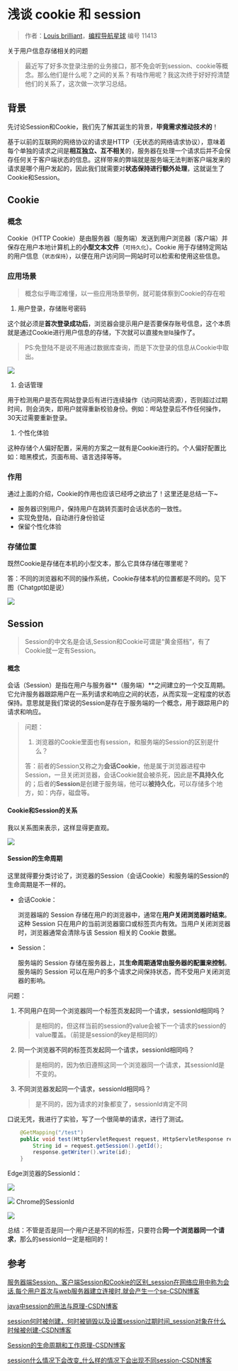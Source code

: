 # 浅谈 cookie 和 session

> 作者：[Louis brilliant](https://www.code-nav.cn/user/1620599227736473602/info)，[编程导航星球](https://wx.zsxq.com/dweb2/index/group/51122858222824) 编号 11413

关于用户信息存储相关的问题

> 最近写了好多次登录注册的业务接口，那不免会听到session、cookie等概念。那么他们是什么呢？之间的关系？有啥作用呢？我这次终于好好捋清楚他们的关系了，这次做一次学习总结。

## 背景

 先讨论Session和Cookie，我们先了解其诞生的背景，**毕竟需求推动技术的**！

 基于以前的互联网的网络协议的请求是HTTP（无状态的网络请求协议），意味着每个单独的请求之间是**相互独立、互不相关**的，服务器在处理一个请求后并不会保存任何关于客户端状态的信息。这样带来的弊端就是服务端无法判断客户端发来的请求是哪个用户发起的，因此我们就需要对**状态保持进行额外处理**，这就诞生了Cookie和Session。

## Cookie

### 概念

 Cookie（HTTP Cookie）是由服务器（服务端）发送到用户浏览器（客户端）并保存在用户本地计算机上的**小型文本文件**（`可持久化`）。Cookie 用于存储特定网站的用户信息（`状态保持`），以便在用户访问同一网站时可以检索和使用这些信息。

### 应用场景

> 概念似乎晦涩难懂，以一些应用场景举例，就可能体察到Cookie的存在啦

1. 用户登录，存储账号密码

这个就必须是**首次登录成功后**，浏览器会提示用户是否要保存账号信息，这个本质就是通过Cookie进行用户信息的存储，下次就可以直接`免登陆`操作了。

> PS:免登陆不是说不用通过数据库查询，而是下次登录的信息从Cookie中取出。

![](https://pic.yupi.icu/5563/202312151543693.png)

1. 会话管理

用于检测用户是否在网站登录后有进行连续操作（访问网站资源），否则超过过期时间，则会消失，即用户就得重新校验身份。例如：哔站登录后不作任何操作，30天过需要重新登录。

1. 个性化体验

这种存储个人偏好配置，采用的方案之一就有是Cookie进行的。个人偏好配置比如：暗黑模式，页面布局、语言选择等等。

### 作用

通过上面的介绍，Cookie的作用也应该已经呼之欲出了！这里还是总结一下~

- 服务器识别用户，保持用户在跳转页面时会话状态的一致性。
- 实现免登陆，自动进行身份验证
- 保留个性化体验

### 存储位置

既然Cookie是存储在本机的小型文本，那么它具体存储在哪里呢？

答：不同的浏览器和不同的操作系统，Cookie存储本机的位置都是不同的。见下图（Chatgpt如是说）

![](https://pic.yupi.icu/5563/202312151543765.png)

## Session

> Session的中文名是会话,Session和Cookie可谓是“黄金搭档”，有了Cookie就一定有Session。

#### 概念

 会话（Session）是指在用户与服务器**（服务端）**之间建立的一个交互周期。它允许服务器跟踪用户在一系列请求和响应之间的状态，从而实现一定程度的状态保持。意思就是我们常说的Session是存在于服务端的一个概念，用于跟踪用户的请求和响应。

> 问题：
>
> 1. 浏览器的Cookie里面也有session，和服务端的Session的区别是什么？
>
> 答：前者的Session又称之为**会话Cookie**，他是属于浏览器进程中Session，一旦关闭浏览器，会话Cookie就会被杀死，因此是**不具持久化**的；后者的**Session**是创建于服务端，他可以**被持久化**，可以存储多个地方，如：内存，磁盘等。

#### Cookie和Session的关系

我以关系图来表示，这样显得更直观。

![](https://pic.yupi.icu/5563/202312151543936.png)

#### Session的生命周期

这里就得要分类讨论了，浏览器的Session（会话Cookie）和服务端的Session的生命周期是不一样的。

- 会话Cookie：

   浏览器端的 Session 存储在用户的浏览器中，通常在**用户关闭浏览器时结束**。这种 Session 只在用户的当前浏览器窗口或标签页内有效。当用户关闭浏览器时，浏览器通常会清除与该 Session 相关的 Cookie 数据。

- Session：

   服务端的 Session 存储在服务器上，其**生命周期通常由服务器的配置来控制**。服务端的 Session 可以在用户的多个请求之间保持状态，而不受用户关闭浏览器的影响。

问题：

1. 不同用户在同一个浏览器同一个标签页发起同一个请求，sessionId相同吗？

   > 是相同的，但这样当前的session的value会被下一个请求的session的value覆盖。（前提是session的key是相同的）

2. 同一个浏览器不同的标签页发起同一个请求，sessionId相同吗？

   > 是相同的，因为依旧遵照这同一个浏览器同一个请求，其sessionId是不变的。

3. 不同浏览器发起同一个请求，sessionId相同吗？

   > 是不同的，因为请求的对象都变了，sessionId肯定不同

口说无凭，我进行了实验，写了一个很简单的请求，进行了测试。

```java
    @GetMapping("/test")
    public void test(HttpServletRequest request, HttpServletResponse response) throws IOException {
        String id = request.getSession().getId();
        response.getWriter().write(id);
    }
```

Edge浏览器的SessionId：

![](https://pic.yupi.icu/5563/202312151543002.png)

![](https://pic.yupi.icu/5563/202312151543923.png) Chrome的SessionId

![](https://pic.yupi.icu/5563/202312151543928.png)

总结：不管是否是同一个用户还是不同的标签，只要符合**同一个浏览器同一个请求**，那么的sessionId一定是相同的！

## 参考

[服务器端Session、客户端Session和Cookie的区别_session在网络应用中称为会话,每个用户首次与web服务器建立连接时,就会产生一个se-CSDN博客](https://blog.csdn.net/java_faep/article/details/78082802)

[java中session的用法与原理-CSDN博客](https://blog.csdn.net/samniwu/article/details/90417160)

[session何时被创建，何时被销毁以及设置session过期时间_session对象在什么时候被创建-CSDN博客](https://blog.csdn.net/qq_41538097/article/details/106239901)

[Session的生命周期和工作原理-CSDN博客](https://blog.csdn.net/hanziang1996/article/details/78969044)

[session什么情况下会改变_什么样的情况下会出现不同session-CSDN博客](https://blog.csdn.net/zhujason9107/article/details/52808648)